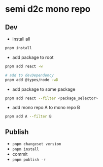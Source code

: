 # semi d2c mono repo

## Dev

- install all

```bash
pnpm install
```

- add package to root

```bash
pnpm add react -w

# add to devDependency
pnpm add @types/node -wD
```

- add package to some package

```bash
pnpm add react --filter <package_selector>
```

- add mono repo A to mono repo B

```bash
pnpm add A --filter B
```

## Publish

- `pnpm changeset version`
- `pnpm install`
- commit
- `pnpm publish -r`
